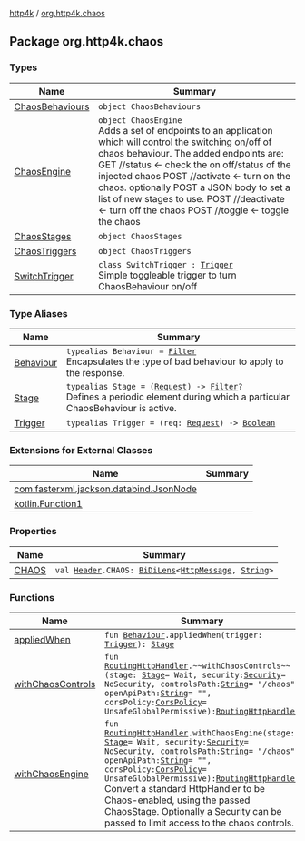 [http4k](../index.md) / [org.http4k.chaos](./index.md)

## Package org.http4k.chaos

### Types

| Name | Summary |
|---|---|
| [ChaosBehaviours](-chaos-behaviours/index.md) | `object ChaosBehaviours` |
| [ChaosEngine](-chaos-engine/index.md) | `object ChaosEngine`<br>Adds a set of endpoints to an application which will control the switching on/off of chaos behaviour. The added endpoints are: GET //status &lt;- check the on off/status of the injected chaos POST //activate &lt;- turn on the chaos. optionally POST a JSON body to set a list of new stages to use. POST //deactivate &lt;- turn off the chaos POST //toggle &lt;- toggle the chaos |
| [ChaosStages](-chaos-stages/index.md) | `object ChaosStages` |
| [ChaosTriggers](-chaos-triggers/index.md) | `object ChaosTriggers` |
| [SwitchTrigger](-switch-trigger/index.md) | `class SwitchTrigger : `[`Trigger`](-trigger.md)<br>Simple toggleable trigger to turn ChaosBehaviour on/off |

### Type Aliases

| Name | Summary |
|---|---|
| [Behaviour](-behaviour.md) | `typealias Behaviour = `[`Filter`](../org.http4k.core/-filter/index.md)<br>Encapsulates the type of bad behaviour to apply to the response. |
| [Stage](-stage.md) | `typealias Stage = (`[`Request`](../org.http4k.core/-request/index.md)`) -> `[`Filter`](../org.http4k.core/-filter/index.md)`?`<br>Defines a periodic element during which a particular ChaosBehaviour is active. |
| [Trigger](-trigger.md) | `typealias Trigger = (req: `[`Request`](../org.http4k.core/-request/index.md)`) -> `[`Boolean`](https://kotlinlang.org/api/latest/jvm/stdlib/kotlin/-boolean/index.html) |

### Extensions for External Classes

| Name | Summary |
|---|---|
| [com.fasterxml.jackson.databind.JsonNode](com.fasterxml.jackson.databind.-json-node/index.md) |  |
| [kotlin.Function1](kotlin.-function1/index.md) |  |

### Properties

| Name | Summary |
|---|---|
| [CHAOS](-c-h-a-o-s.md) | `val `[`Header`](../org.http4k.lens/-header/index.md)`.CHAOS: `[`BiDiLens`](../org.http4k.lens/-bi-di-lens/index.md)`<`[`HttpMessage`](../org.http4k.core/-http-message/index.md)`, `[`String`](https://kotlinlang.org/api/latest/jvm/stdlib/kotlin/-string/index.html)`>` |

### Functions

| Name | Summary |
|---|---|
| [appliedWhen](applied-when.md) | `fun `[`Behaviour`](-behaviour.md)`.appliedWhen(trigger: `[`Trigger`](-trigger.md)`): `[`Stage`](-stage.md) |
| [withChaosControls](with-chaos-controls.md) | `fun `[`RoutingHttpHandler`](../org.http4k.routing/-routing-http-handler/index.md)`.~~withChaosControls~~(stage: `[`Stage`](-stage.md)` = Wait, security: `[`Security`](../org.http4k.contract/-security/index.md)` = NoSecurity, controlsPath: `[`String`](https://kotlinlang.org/api/latest/jvm/stdlib/kotlin/-string/index.html)` = "/chaos", openApiPath: `[`String`](https://kotlinlang.org/api/latest/jvm/stdlib/kotlin/-string/index.html)` = "", corsPolicy: `[`CorsPolicy`](../org.http4k.filter/-cors-policy/index.md)` = UnsafeGlobalPermissive): `[`RoutingHttpHandler`](../org.http4k.routing/-routing-http-handler/index.md) |
| [withChaosEngine](with-chaos-engine.md) | `fun `[`RoutingHttpHandler`](../org.http4k.routing/-routing-http-handler/index.md)`.withChaosEngine(stage: `[`Stage`](-stage.md)` = Wait, security: `[`Security`](../org.http4k.contract/-security/index.md)` = NoSecurity, controlsPath: `[`String`](https://kotlinlang.org/api/latest/jvm/stdlib/kotlin/-string/index.html)` = "/chaos", openApiPath: `[`String`](https://kotlinlang.org/api/latest/jvm/stdlib/kotlin/-string/index.html)` = "", corsPolicy: `[`CorsPolicy`](../org.http4k.filter/-cors-policy/index.md)` = UnsafeGlobalPermissive): `[`RoutingHttpHandler`](../org.http4k.routing/-routing-http-handler/index.md)<br>Convert a standard HttpHandler to be Chaos-enabled, using the passed ChaosStage. Optionally a Security can be passed to limit access to the chaos controls. |
